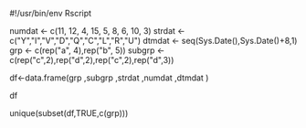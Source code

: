 #!/usr/bin/env Rscript

numdat <- c(11, 12, 4, 15, 5, 8, 6, 10, 3)
strdat <- c("Y","I","V","D","Q","C","L","R","U")
dtmdat <- seq(Sys.Date(),Sys.Date()+8,1)
grp <- c(rep("a", 4),rep("b", 5))
subgrp <- c(rep("c",2),rep("d",2),rep("c",2),rep("d",3))

df<-data.frame(grp
           ,subgrp
           ,strdat
           ,numdat
           ,dtmdat
)

df

unique(subset(df,TRUE,c(grp)))
